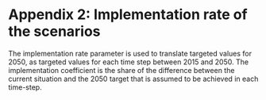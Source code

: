 # Appendix 2: Implementation rate of the scenarios

The implementation rate parameter is used to translate targeted values for 2050, as targeted values for each time step between 2015 and 2050. The implementation coefficient is the share of the difference between the current situation and the 2050 target that is assumed to be achieved in each time-step.